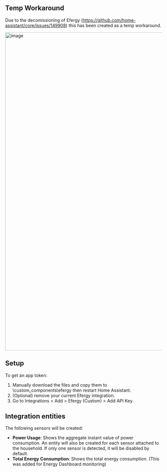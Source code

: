 
## Temp Workaround
Due to the decomissioning of Efergy (https://github.com/home-assistant/core/issues/149908) this has been created as a temp workaround.

<img width="1544" height="1025" alt="image" src="https://github.com/user-attachments/assets/ba1630f7-0c96-4f98-b18f-9876eda53e80" />


## Setup

To get an app token:

1. Manually download the files and copy them to \custom_components\efergy then restart Home Assistant.
2. (Optional) remove your current Efergy integration.
3. Go to Integrations > Add > Efergy (Custom) > Add API Key.

## Integration entities

The following sensors will be created:

- **Power Usage**: Shows the aggregate instant value of power consumption. An entity will also be created for each sensor attached to the household. If only one sensor is detected, it will be disabled by default.
- **Total Energy Consumption**: Shows the total energy consumption. (This was added for Energy Dashboard monitoring)
